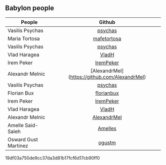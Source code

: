 ## Babylon people

| People        | Github        |
| ------------- |:-------------:| 
| Vasilis Psychas | [psychas](https://github.com/psychas/)
| Maria Tortosa | [mafetortosa](https://github.com/mafetortosa/)
| Vasilis Psychas | [psychas](https://github.com/psychas/)
| Vlad Haragea | [VladH](https://github.com/vladharagea)
| Irem Peker | [IremPeker](https://github.com/psychas/)
| Alexandr Melnic | [AlexandrMel] (https://github.com/AlexandrMel)
| Vasilis Psychas | [psychas](https://github.com/psychas/)|
| Florian Bux | [florianbux](https://github.com/florianbux/)|
| Irem Peker | [IremPeker](https://github.com/psychas/)|
| Vlad Haragea | [VladH](https://github.com/vladharagea) |
| Alexandr Melnic | [AlexandrMel](https://github.com/AlexandrMel) |
| Amelle Said-Saleh | [Amelles](https://github.com/Amelles/) |
| Osward Gust Martinez | [ogustm](https://github.com/ogustm/) |
 19df03a750de9cc37da3d81b17fcf6d17cb90ff0
